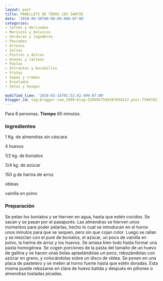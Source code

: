 ```yaml
---
layout: post
title: PANELLETS DE TODOS LOS SANTOS
date: '2010-09-30T09:00:00.000-07:00'
categories:
- Carnes y derivados
- Mariscos y moluscos
- Verduras y legumbres
- Pescados
- Arroces
- Salsas
- Postres y dulces
- Huevos y lácteos
- Pastas
- Entrantes y bocadillos
- Frutas
- Sopas y cremas
- Ensaladas
- Setas y hongos
 
modified_time: '2016-03-16T01:52:42.494-07:00'
blogger_id: tag:blogger.com,1999:blog-5299957599287034512.post-7598782740295540167
---
```


Para 8 personas.
<b>Tiempo</b> 60 minutos.

<h3>Ingredientes</h3>

1 Kg. de almendras sin cáscara

4 huevos

1/2 kg. de boniatos

3/4 kg. de azúcar

150 g de harina de arroz

obleas

vainilla en polvo

<h3>Preparación</h3>

Se pelan los boniatos y se hierven en agua, hasta que estén cocidos. Se sacan y se pasan por el pasapurés. Las almendras se hierven unos momentos para poder pelarlas, hecho lo cual se introducen en el horno unos minutos para que se sequen, pero sin que cojan color. Luego se rallan y se mezclan con el puré de boniatos, el azúcar, un poco de vainilla en polvo, la harina de arroz y los huevos. Se amasa bien todo hasta formar una pasta homogénea. Se cogen porciones de la pasta del tamaño de un huevo de gallina y se hacen unas bolas aplastándolas un poco, rebozándolas con azúcar en grano, y colocándolas sobre un disco de oblea. Se ponen en una placa de pastelero y se meten al horno fuerte hasta que estén doradas. Esta misma puede rebozarse en clara de huevo batida y después en piñones o almendras tostadas picadas.

